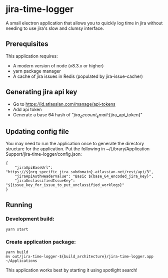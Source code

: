 # jira-time-logger
A small electron application that allows you to quickly log time in jira without needing to use jira's slow and clumsy interface.
## Prerequisites
This application requires:
* A modern version of node (v8.3.x or higher)
* yarn package manager
* A cache of jira issues in Redis (populated by jira-issue-cacher)
## Generating jira api key
* Go to https://id.atlassian.com/manage/api-tokens
* Add api token
* Generate a base 64 hash of "${jira_account_email}:${jira_api_token}"
## Updating config file
You may need to run the application once to generate the directory structure for the application. Put the following in ~/Library/Application Support/jira-time-logger/config.json:
```
{
    "jiraApiBaseUrl": "https://${org_specific_jira_subdomain}.atlassian.net/rest/api/3",
    "jiraApiAuthHeaderValue": "Basic ${base_64_encoded_jira_key}",
    "jiraUnclassifiedIssueKey": "${issue_key_for_issue_to_put_unclassified_worklogs}"
}
```
## Running
### Development build:
```
yarn start
```
### Create application package:
```
yarn build
mv out/jira-time-logger-${build_architecture}/jira-time-logger.app ~/Applications
```
This application works best by starting it using spotlight search!